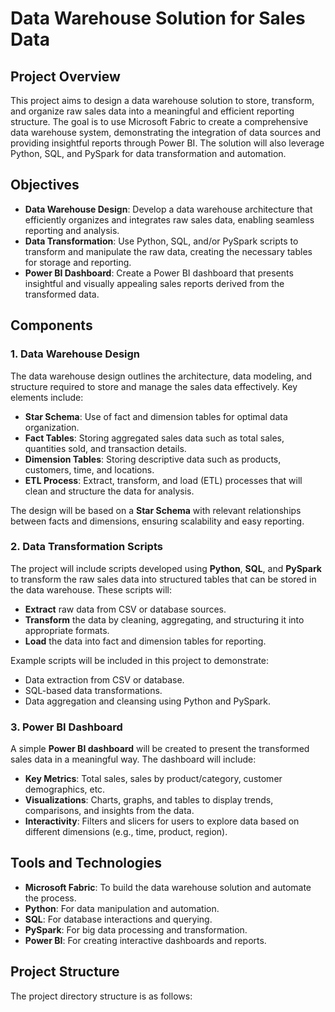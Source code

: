 # Data Warehouse Solution for Sales Data

## Project Overview

This project aims to design a data warehouse solution to store, transform, and organize raw sales data into a meaningful and efficient reporting structure. The goal is to use Microsoft Fabric to create a comprehensive data warehouse system, demonstrating the integration of data sources and providing insightful reports through Power BI. The solution will also leverage Python, SQL, and PySpark for data transformation and automation.

## Objectives

- **Data Warehouse Design**: Develop a data warehouse architecture that efficiently organizes and integrates raw sales data, enabling seamless reporting and analysis.
- **Data Transformation**: Use Python, SQL, and/or PySpark scripts to transform and manipulate the raw data, creating the necessary tables for storage and reporting.
- **Power BI Dashboard**: Create a Power BI dashboard that presents insightful and visually appealing sales reports derived from the transformed data.

## Components

### 1. Data Warehouse Design
The data warehouse design outlines the architecture, data modeling, and structure required to store and manage the sales data effectively. Key elements include:
- **Star Schema**: Use of fact and dimension tables for optimal data organization.
- **Fact Tables**: Storing aggregated sales data such as total sales, quantities sold, and transaction details.
- **Dimension Tables**: Storing descriptive data such as products, customers, time, and locations.
- **ETL Process**: Extract, transform, and load (ETL) processes that will clean and structure the data for analysis.
  
The design will be based on a **Star Schema** with relevant relationships between facts and dimensions, ensuring scalability and easy reporting.

### 2. Data Transformation Scripts
The project will include scripts developed using **Python**, **SQL**, and **PySpark** to transform the raw sales data into structured tables that can be stored in the data warehouse. These scripts will:
- **Extract** raw data from CSV or database sources.
- **Transform** the data by cleaning, aggregating, and structuring it into appropriate formats.
- **Load** the data into fact and dimension tables for reporting.

Example scripts will be included in this project to demonstrate:
- Data extraction from CSV or database.
- SQL-based data transformations.
- Data aggregation and cleansing using Python and PySpark.

### 3. Power BI Dashboard
A simple **Power BI dashboard** will be created to present the transformed sales data in a meaningful way. The dashboard will include:
- **Key Metrics**: Total sales, sales by product/category, customer demographics, etc.
- **Visualizations**: Charts, graphs, and tables to display trends, comparisons, and insights from the data.
- **Interactivity**: Filters and slicers for users to explore data based on different dimensions (e.g., time, product, region).

## Tools and Technologies

- **Microsoft Fabric**: To build the data warehouse solution and automate the process.
- **Python**: For data manipulation and automation.
- **SQL**: For database interactions and querying.
- **PySpark**: For big data processing and transformation.
- **Power BI**: For creating interactive dashboards and reports.


## Project Structure

The project directory structure is as follows:

